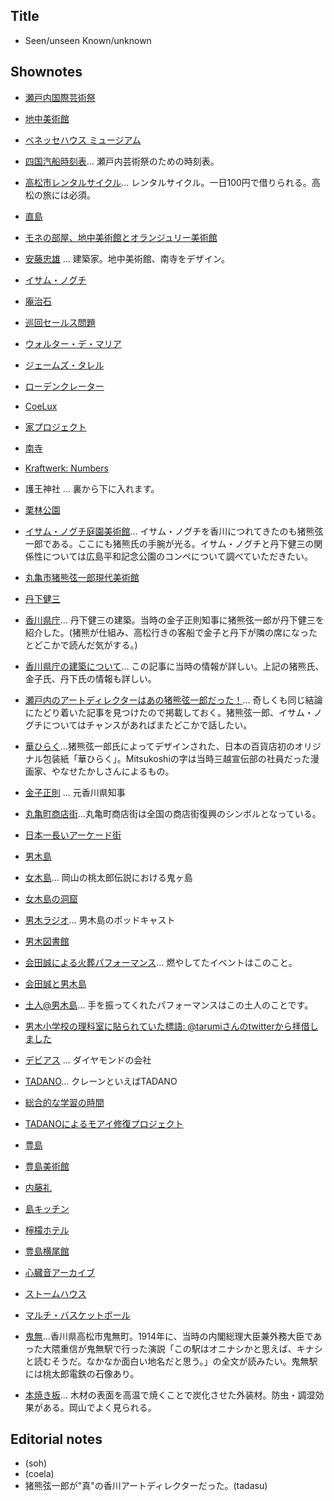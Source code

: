 
## Title
- Seen/unseen Known/unknown

## Shownotes

- [瀬戸内国際芸術祭](https://setouchi-artfest.jp/)
- [地中美術館](http://benesse-artsite.jp/art/chichu.html)
- [ベネッセハウス ミュージアム](http://benesse-artsite.jp/art/benessehouse-museum.html)
- [四国汽船時刻表](https://www.shikokukisen.com/)... 瀬戸内芸術祭のための時刻表。
- [高松市レンタルサイクル](http://takamatsu-parking.com/for_use_onetime_rider_2017/)... レンタルサイクル。一日100円で借りられる。高松の旅には必須。
- [直島](http://www.naoshima.net/)
- [モネの部屋、地中美術館とオランジュリー美術館](https://kumiko-jp.com/archives/51970282.html)
- [安藤忠雄](https://ja.wikipedia.org/wiki/%E5%AE%89%E8%97%A4%E5%BF%A0%E9%9B%84) ... 建築家。地中美術館、南寺をデザイン。
- [イサム・ノグチ](https://ja.wikipedia.org/wiki/%E3%82%A4%E3%82%B5%E3%83%A0%E3%83%BB%E3%83%8E%E3%82%B0%E3%83%81)
- [庵治石](http://www.ajistone.com/about/index.html)
- [巡回セールス問題](https://ja.wikipedia.org/wiki/%E5%B7%A1%E5%9B%9E%E3%82%BB%E3%83%BC%E3%83%AB%E3%82%B9%E3%83%9E%E3%83%B3%E5%95%8F%E9%A1%8C)
- [ウォルター・デ・マリア](https://ja.wikipedia.org/wiki/%E3%82%A6%E3%82%A9%E3%83%AB%E3%82%BF%E3%83%BC%E3%83%BB%E3%83%87%E3%83%BB%E3%83%9E%E3%83%AA%E3%82%A2)
- [ジェームズ・タレル](https://ja.wikipedia.org/wiki/%E3%82%B8%E3%82%A7%E3%83%BC%E3%83%A0%E3%82%BA%E3%83%BB%E3%82%BF%E3%83%AC%E3%83%AB)
- [ローデンクレーター](https://www.axismag.jp/posts/2019/01/112800.html)
- [CoeLux](https://www.coelux.com/)
- [家プロジェクト](http://benesse-artsite.jp/art/arthouse.html)
- [南寺](https://setouchi-artfest.jp/artworks-artists/artworks/naoshima/7.html)
- [Kraftwerk: Numbers](https://www.youtube.com/watch?v=4YPiCeLwh5o)
- 護王神社 ... 裏から下に入れます。
- [栗林公園](https://www.my-kagawa.jp/ritsuringarden)
- [イサム・ノグチ庭園美術館](http://www.isamunoguchi.or.jp/)... イサム・ノグチを香川につれてきたのも猪熊弦一郎である。ここにも猪熊氏の手腕が光る。イサム・ノグチと丹下健三の関係性については広島平和記念公園のコンペについて調べていただきたい。
- [丸亀市猪熊弦一郎現代美術館](http://www.mimoca.org/ja/)
- [丹下健三](https://ja.wikipedia.org/wiki/%E4%B8%B9%E4%B8%8B%E5%81%A5%E4%B8%89)
- [香川県庁](https://ja.wikipedia.org/wiki/%E9%A6%99%E5%B7%9D%E7%9C%8C%E5%BA%81%E8%88%8E)... 丹下健三の建築。当時の金子正則知事に猪熊弦一郎が丹下健三を紹介した。(猪熊が仕組み、高松行きの客船で金子と丹下が隣の席になったとどこかで読んだ気がする。)
- [香川県庁の建築について](https://kenzotange100-kenchikunomirai.jimdo.com/%E9%A6%99%E5%B7%9D%E7%9C%8C%E5%BA%81%E8%88%8E-%E3%81%AB%E6%A5%B5%E3%81%BE%E3%82%8B%E3%82%82%E3%81%AE/)... この記事に当時の情報が詳しい。上記の猪熊氏、金子氏、丹下氏の情報も詳しい。
- [瀬戸内のアートディレクターはあの猪熊弦一郎だった！](http://discoverjapan-web.com/article/1617)... 奇しくも同じ結論にたどり着いた記事を見つけたので掲載しておく。猪熊弦一郎、イサム・ノグチについてはチャンスがあればまたどこかで話したい。
- [華ひらく](https://mitsukoshi.mistore.jp/onlinestore/shops/hanahiraku/index.html)...猪熊弦一郎氏によってデザインされた、日本の百貨店初のオリジナル包装紙「華ひらく」。Mitsukoshiの字は当時三越宣伝部の社員だった漫画家、やなせたかしさんによるもの。
- [金子正則](https://ja.wikipedia.org/wiki/%E9%87%91%E5%AD%90%E6%AD%A3%E5%89%87) ... 元香川県知事
- [丸亀町商店街](https://www.kame3.jp/)...丸亀町商店街は全国の商店街復興のシンボルとなっている。
- [日本一長いアーケード街](https://www.rub-lab.com/rublog/2017/05/13/column207/)
- [男木島](https://www.my-kagawa.jp/shimatabi/feature/shimatabi/ogijima)
- [女木島](https://www.my-kagawa.jp/shimatabi/feature/shimatabi/megijima)...  岡山の桃太郎伝説における鬼ヶ島
- [女木島の洞窟](https://www.shikoku.gr.jp/spot/332)
- [男木ラジオ](https://ogi.osampo-radio.com/)... 男木島のポッドキャスト
- [男木図書館](https://ogijima-library.or.jp/)
- [会田誠による火葬パフォーマンス](https://twitter.com/makotoaida/status/372276488160026624)... 燃やしてたイベントはこのこと。
- [会田誠と男木島](https://ogijima-library.or.jp/2017/12/31/moegara-aidamakoto-note/)
- [土人@男木島](https://mizuma-art.co.jp/exhibitions/1401_aidamakoto/)... 手を振ってくれたパフォーマンスはこの土人のことです。
- [男木小学校の理科室に貼られていた標語: @tarumiさんのtwitterから拝借しました](https://twitter.com/tarumi/status/363668446216585216)
- [デビアス](https://ja.wikipedia.org/wiki/%E3%83%87%E3%83%93%E3%82%A2%E3%82%B9) ... ダイヤモンドの会社
- [TADANO](http://www.tadano.co.jp/)... クレーンといえばTADANO
- [総合的な学習の時間](http://www.mext.go.jp/a_menu/shotou/sougou/main14_a2.htm)
- [TADANOによるモアイ修復プロジェクト](http://www.tadano.co.jp/tadanocafe/moai/project/index.html)
- [豊島](https://teshima-navi.jp/)
- [豊島美術館](http://benesse-artsite.jp/art/teshima-artmuseum.html)
- [内藤礼](https://ja.wikipedia.org/wiki/%E5%86%85%E8%97%A4%E7%A4%BC)
- [島キッチン](http://www.shimakitchen.com/)
- [檸檬ホテル](http://lemonhotel.jp/)
- [豊島横尾館](http://benesse-artsite.jp/art/teshima-yokoohouse.html)
- [心臓音アーカイブ](http://benesse-artsite.jp/art/boltanski.html)
- [ストームハウス](http://benesse-artsite.jp/art/stormhouse.html)
- [マルチ・バスケットボール](https://trip-setouchi.com/teshima/art/multibasket.html)

- [鬼無](https://ja.wikipedia.org/wiki/%E9%AC%BC%E7%84%A1)...香川県高松市鬼無町。1914年に、当時の内閣総理大臣兼外務大臣であった大隈重信が鬼無駅で行った演説「この駅はオニナシかと思えば、キナシと読むそうだ。なかなか面白い地名だと思う。」の全文が読みたい。鬼無駅には桃太郎電鉄の石像あり。
- [本焼き板](https://ojkobo.co.jp/yakiita/)... 木材の表面を高温で焼くことで炭化させた外装材。防虫・調湿効果がある。岡山でよく見られる。

## Editorial notes
- (soh)
- (coela)
- 猪熊弦一郎が"真"の香川アートディレクターだった。(tadasu)
